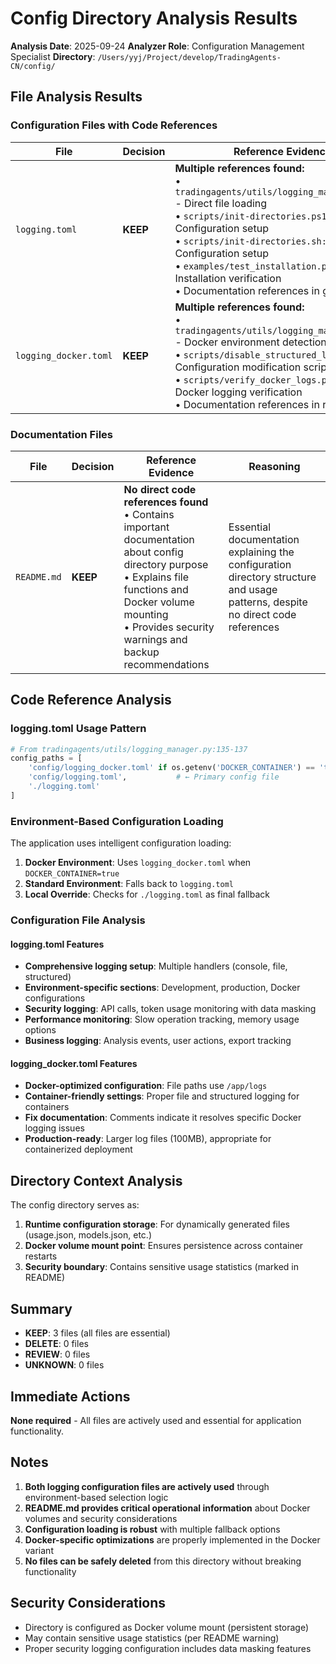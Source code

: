 # Config Directory Analysis Results

**Analysis Date**: 2025-09-24
**Analyzer Role**: Configuration Management Specialist
**Directory**: `/Users/yyj/Project/develop/TradingAgents-CN/config/`

## File Analysis Results

### Configuration Files with Code References

| File | Decision | Reference Evidence | Reasoning |
|------|----------|-------------------|-----------|
| `logging.toml` | **KEEP** | **Multiple references found:**<br/>• `tradingagents/utils/logging_manager.py:136` - Direct file loading<br/>• `scripts/init-directories.ps1:60` - Configuration setup<br/>• `scripts/init-directories.sh:80` - Configuration setup<br/>• `examples/test_installation.py:113` - Installation verification<br/>• Documentation references in guides | Primary logging configuration file actively used by the application's logging system |
| `logging_docker.toml` | **KEEP** | **Multiple references found:**<br/>• `tradingagents/utils/logging_manager.py:135` - Docker environment detection and loading<br/>• `scripts/disable_structured_logs.py:12` - Configuration modification script<br/>• `scripts/verify_docker_logs.py:235` - Docker logging verification<br/>• Documentation references in release notes | Docker-specific logging configuration, automatically selected in containerized environments |

### Documentation Files

| File | Decision | Reference Evidence | Reasoning |
|------|----------|-------------------|-----------|
| `README.md` | **KEEP** | **No direct code references found**<br/>• Contains important documentation about config directory purpose<br/>• Explains file functions and Docker volume mounting<br/>• Provides security warnings and backup recommendations | Essential documentation explaining the configuration directory structure and usage patterns, despite no direct code references |

## Code Reference Analysis

### logging.toml Usage Pattern
```python
# From tradingagents/utils/logging_manager.py:135-137
config_paths = [
    'config/logging_docker.toml' if os.getenv('DOCKER_CONTAINER') == 'true' else None,
    'config/logging.toml',           # ← Primary config file
    './logging.toml'
]
```

### Environment-Based Configuration Loading
The application uses intelligent configuration loading:
1. **Docker Environment**: Uses `logging_docker.toml` when `DOCKER_CONTAINER=true`
2. **Standard Environment**: Falls back to `logging.toml`
3. **Local Override**: Checks for `./logging.toml` as final fallback

### Configuration File Analysis

#### logging.toml Features
- **Comprehensive logging setup**: Multiple handlers (console, file, structured)
- **Environment-specific sections**: Development, production, Docker configurations
- **Security logging**: API calls, token usage monitoring with data masking
- **Performance monitoring**: Slow operation tracking, memory usage options
- **Business logging**: Analysis events, user actions, export tracking

#### logging_docker.toml Features
- **Docker-optimized configuration**: File paths use `/app/logs`
- **Container-friendly settings**: Proper file and structured logging for containers
- **Fix documentation**: Comments indicate it resolves specific Docker logging issues
- **Production-ready**: Larger log files (100MB), appropriate for containerized deployment

## Directory Context Analysis

The config directory serves as:
1. **Runtime configuration storage**: For dynamically generated files (usage.json, models.json, etc.)
2. **Docker volume mount point**: Ensures persistence across container restarts
3. **Security boundary**: Contains sensitive usage statistics (marked in README)

## Summary

- **KEEP**: 3 files (all files are essential)
- **DELETE**: 0 files
- **REVIEW**: 0 files
- **UNKNOWN**: 0 files

## Immediate Actions

**None required** - All files are actively used and essential for application functionality.

## Notes

1. **Both logging configuration files are actively used** through environment-based selection logic
2. **README.md provides critical operational information** about Docker volumes and security considerations
3. **Configuration loading is robust** with multiple fallback options
4. **Docker-specific optimizations** are properly implemented in the Docker variant
5. **No files can be safely deleted** from this directory without breaking functionality

## Security Considerations

- Directory is configured as Docker volume mount (persistent storage)
- May contain sensitive usage statistics (per README warning)
- Proper security logging configuration includes data masking features